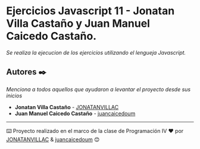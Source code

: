 # Ejercicios Javascript 11 - Jonatan Villa Castaño y Juan Manuel Caicedo Castaño.

*Se realiza la ejecucion de los ejercicios utilizando el lengueja Javascript.*

## Autores ✒️

_Menciona a todos aquellos que ayudaron a levantar el proyecto desde sus inicios_

* **Jonatan Villa Castaño** - [JONATANVILLAC](https://github.com/JONATANVILLAC)
* **Juan Manuel Caicedo Castaño** - [juancaicedoum](https://github.com/juancaicedoum)
---
⌨️ Proyecto realizado en el marco de la clase de Programación IV ❤️ por [JONATANVILLAC](https://github.com/JONATANVILLAC) & [juancaicedoum](https://github.com/juancaicedoum) 😊

